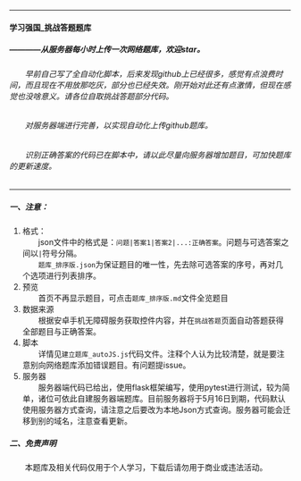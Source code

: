 
---
#### 学习强国_挑战答题题库
##### ————从服务器每小时上传一次网络题库，欢迎star。
###### &emsp;&emsp;早前自己写了全自动化脚本，后来发现github上已经很多，感觉有点浪费时间，而且现在不用放那吃灰，部分也已经失效。刚开始对此还有点激情，但现在感觉也没啥意义。请各位自取挑战答题部分代码。
###### &emsp;&emsp;对服务器端进行完善，以实现自动化上传github题库。
###### &emsp;&emsp;识别正确答案的代码已在脚本中，请以此尽量向服务器增加题目，可加快题库的更新速度。

---
##### 一、注意：  
1. 格式：  
&emsp;&emsp;json文件中的格式是：`问题|答案1|答案2|...:正确答案`。问题与可选答案之间以`|`符号分隔。  
&emsp;&emsp;`题库_排序版.json`为保证题目的唯一性，先去除可选答案的序号，再对几个选项进行列表排序。  
2. 预览  
&emsp;&emsp;首页不再显示题目，可点击`题库_排序版.md`文件全览题目  
3. 数据来源  
&emsp;&emsp;根据安卓手机无障碍服务获取控件内容，并在`挑战答题`页面自动答题获得全部题目与正确答案。 
4. 脚本  
&emsp;&emsp;详情见`建立题库_autoJS.js`代码文件。注释个人认为比较清楚，就是要注意别向网络题库添加错误题目。有问题提issue。 
5. 服务器  
&emsp;&emsp;服务器端代码已给出，使用flask框架编写，使用pytest进行测试，较为简单，诸位可依此自建服务器端题库。目前服务器将于5月16日到期，代码默认使用服务器方式查询，请注意之后要改为本地Json方式查询。服务器可能会迁移到别的域名，注意查看更新。

##### 二、免责声明  
&emsp;&emsp;本题库及相关代码仅用于个人学习，下载后请勿用于商业或违法活动。

